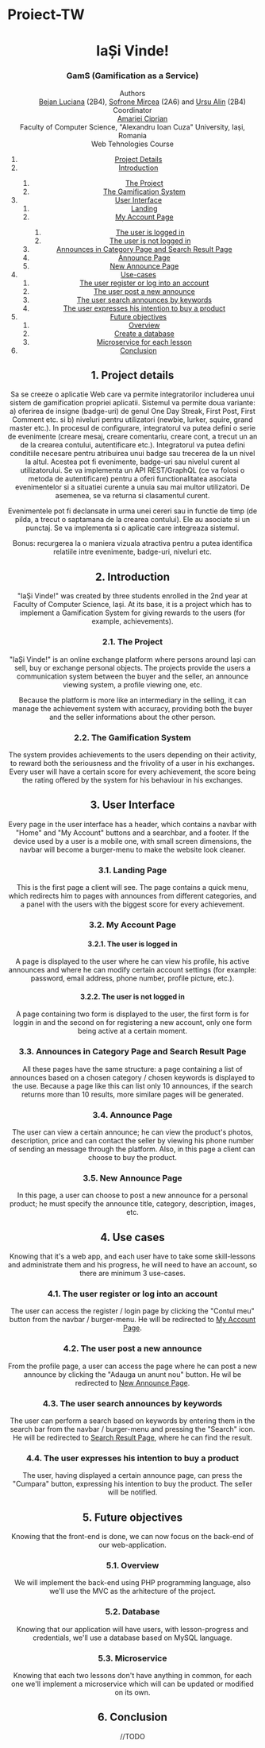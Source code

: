 # Proiect-TW
<!DOCTYPE html>
<html lang="en">
<head>
    <meta charset="UTF-8">
    <meta http-equiv="X-UA-Compatible" content="IE=edge">
    <meta name="viewport" content="width=device-width, initial-scale=1.0">
</head>
<body>
    <header>
        <h1>IaȘi Vinde!</h1>
        <h3>GamS (Gamification as a Service)</h3>
        <dl>
            <dt>Authors</dt>
            <dd><a href="https://github.com/BejanLuciana">Bejan Luciana</a> (2B4), <a href="https://github.com/MirceaSofrone">Sofrone Mircea</a> (2A6) and <a href="https://github.com/ursualin7890">Ursu Alin</a> (2B4)</dd>
            <dt>Coordinator</dt>
            <dd><a href="https://github.com/acip">Amariei Ciprian</a></dd>
            <dt>Faculty of Computer Science, "Alexandru Ioan Cuza" University, Iași, Romania</dt>
            <dt>Web Tehnologies Course</dt>
        </dl>
    <div role="contentinfo">
        <ol role="directory">
            <li><a href="#1-project-details">Project Details</a> </li>
            <li><a href="#2-introduction">Introduction</a> </li>
            <ol>
                <li><a href="#21-the-project">The Project</a></li>
                <li><a href="#22-the-gamification-system">The Gamification System</a></li>
            </ol>
            <li><a href="#3-user-interface">User Interface</a>
                <ol role="structure-directory">
                    <li><a href="#31-landing-page">Landing</a></li>
                    <li><a href="#32-my-account-page">My Account Page</a></li>
                    <ol>
                        <li><a href="#321-the-user-is-logged-in">The user is logged in</a></li>
                        <li><a href="#322-the-user-is-not-logged-in">The user is not logged in</a></li>
                    </ol>
                    <li><a href="#33-announces-in-category-page-and-search-result-page">Announces in Category Page and Search Result Page</a></li>
                    <li><a href="#34-announce-page">Announce Page</a></li>
                    <li><a href="#35-new-announce-page">New Announce Page</a></li>
                </ol>
            </li>
            <li><a href="#4-use-cases">Use-cases</a>
            <ol>
                <li><a href="#41-the-user-register-or-log-into-an-account">The user register or log into an account</a></li>
                <li><a href="#42-the-user-post-a-new-announce">The user post a new announce</a></li>
                <li><a href="#43-the-user-search-announces-by-keywords">The user search announces by keywords</a></li>
                <li><a href="#44-the-user-expresses-his-intention-to-buy-a-product">The user expresses his intention to buy a product</a></li>
            </ol>
            </li>
            <li><a href="#5-future-objectives">Future objectives</a>
            <ol>
                <li><a href="#51-overview">Overview</a></li> 
                <li><a href="#52-database">Create a database</a></li> 
                <li><a href="#53-microservice">Microservice for each lesson</a></li>
            </ol> </li>
            <li><a href="#6-conclusion">Conclusion</a> </li>
        </ol>
    </div>
    <section id="project-details" role="doc-abstract">
        <h2>1. Project details</h2>
        <p>Sa se creeze o aplicatie Web care va permite integratorilor includerea unui sistem de gamification propriei aplicatii. Sistemul va permite doua variante: a) oferirea de insigne (badge-uri) de genul One Day Streak, First Post, First Comment etc. si b) niveluri pentru utilizatori (newbie, lurker, squire, grand master etc.). In procesul de configurare, integratorul va putea defini o serie de evenimente (creare mesaj, creare comentariu, creare cont, a trecut un an de la crearea contului, autentificare etc.). Integratorul va putea defini conditiile necesare pentru atribuirea unui badge sau trecerea de la un nivel la altul. Acestea pot fi evenimente, badge-uri sau nivelul curent al utilizatorului. Se va implementa un API REST/GraphQL (ce va folosi o metoda de autentificare) pentru a oferi functionalitatea asociata evenimentelor si a situatiei curente a unuia sau mai multor utilizatori. De asemenea, se va returna si clasamentul curent.</p>
        <p>Evenimentele pot fi declansate in urma unei cereri sau in functie de timp (de pilda, a trecut o saptamana de la crearea contului). Ele au asociate si un punctaj. Se va implementa si o aplicatie care integreaza sistemul.</p>
        <p>Bonus: recurgerea la o maniera vizuala atractiva pentru a putea identifica relatiile intre evenimente, badge-uri, niveluri etc.</p>
    </section>
    <section id="introduction" role="doc-introduction">
        <h2>2. Introduction</h2>
        <p>"IaȘi Vinde!" was created by three students enrolled in the 2nd year at Faculty of Computer Science, Iași. At its base, it is a project which has to implement a Gamification System for giving rewards to the users (for example, achievements).</p>
    </section>
    <section id="introduction__project" role="doc-introduction">
        <h3>2.1. The Project</h3>
        <p>"IaȘi Vinde!" is an online exchange platform where persons around Iași can sell, buy or exchange personal objects. The projects provide the users a communication system between the buyer and the seller, an announce viewing system, a profile viewing one, etc.</p>
        <p>Because the platform is more like an intermediary in the selling, it can manage the achievement system with accuracy, providing both the buyer and the seller informations about the other person.</p>
    </section>
    <section id="introduction__gamification" role="doc-introduction">
        <h3>2.2. The Gamification System</h3>
        <p>The system provides achievements to the users depending on their activity, to reward both the seriousness and the frivolity of a user in his exchanges. Every user will have a certain score for every achievement, the score being the rating offered by the system for his behaviour in his exchanges.</p>
    </section>
    <section id="structure" role="doc-structure">
        <h2>3. User Interface</h2>
        <p>Every page in the user interface has a header, which contains a navbar with "Home" and "My Account" buttons and a searchbar, and a footer. If the device used by a user is a mobile one, with small screen dimensions, the navbar will become a burger-menu to make the website look cleaner.</p>
    </section>
    <section id="structure__landing" role="doc-structure">
        <h3>3.1. Landing Page</h3>
        <p>This is the first page a client will see. The page contains a quick menu, which redirects him to pages with announces from different categories, and a panel with the users with the biggest score for every achievement.</p>
    </section>
    <section id="structure__myacc" role="doc-structure">
        <h3>3.2. My Account Page</h3>
    </section>
    <section id="structure__myacc_logged" role="doc-structure">
        <h4>3.2.1. The user is logged in</h4>
        <p>A page is displayed to the user where he can view his profile, his active announces and where he can modify certain account settings (for example: password, email address, phone number, profile picture, etc.).</p>
    </section>
    <section id="structure__myacc_notlogged" role="doc-structure">
        <h4>3.2.2. The user is not logged in</h4>
        <p>A page containing two form is displayed to the user, the first form is for loggin in and the second on for registering a new account, only one form being active at a certain moment.</p>
    </section>
    <section id="structure__announceslist" role="doc-structure">
        <h3>3.3. Announces in Category Page and Search Result Page</h3>
        <p>All these pages have the same structure: a page containing a list of announces based on a chosen category / chosen keywords is displayed to the use. Because a page like this can list only 10 announces, if the search returns more than 10 results, more similare pages will be generated.</p>
    </section>
    <section id="structure__announce" role="doc-structure">
        <h3>3.4. Announce Page</h3>
        <p>The user can view a certain announce; he can view the product's photos, description, price and can contact the seller by viewing his phone number of sending an message through the platform. Also, in this page a client can choose to buy the product.</p>
    </section>
    <section id="structure__newannounce" role="doc-structure">
        <h3>3.5. New Announce Page</h3>
        <p>In this page, a user can choose to post a new announce for a personal product; he must specify the announce title, category, description, images, etc.</p>
    </section>
    <section id="use-cases" role="doc-structure">
        <h2>4. Use cases</h2>
        <p>Knowing that it's a web app, and each user have to take some skill-lessons and administrate them and his progress, he will need to have an account, so there are minimum 3 use-cases.</p>
    </section>
    <section id="use-cases__account" role="doc-structure">
        <h3>4.1. The user register or log into an account</h3>
        <p>The user can access the register / login page by clicking the "Contul meu" button from the navbar / burger-menu. He will be redirected to <a href="structure__myacc">My Account Page</a>.</p>
    </section>
    <section id="use-cases__newannounce" role="doc-structure">
        <h3>4.2. The user post a new announce</h3>
        <p>From the profile page, a user can access the page where he can post a new announce by clicking the "Adauga un anunt nou" button. He wil be redirected to <a href="structure__newannounce">New Announce Page</a>.</p>
    </section>
    <section id="use-cases__searchannounces" role="doc-structure">
        <h3>4.3. The user search announces by keywords</h3>
        <p>The user can perform a search based on keywords by entering them in the search bar from the navbar / burger-menu and pressing the "Search" icon. He will be redirected to  <a href="structure__announceslist">Search Result Page</a>, where he can find the result.</p>
    </section>
    <section id="use-cases__buyproduct" role="doc-structure">
        <h3>4.4. The user expresses his intention to buy a product</h3>
        <p>The user, having displayed a certain announce page, can press the "Cumpara" button, expressing his intention to buy the product. The seller will be notified.</p>
    </section>
    <section id="objectives" role="doc-structure">
        <h2>5. Future objectives</h2>
        <p>Knowing that the front-end is done, we can now focus on the back-end of our web-application. </p>
    </section>
    <section id="objectives__overview" role="doc-structure">
        <h3>5.1. Overview</h3>
        <p>We will implement the back-end using PHP programming language, also we'll use the MVC as the arhitecture of the project. </p>
    </section>
    <section id="objectives__db" role="doc-structure">
        <h3>5.2. Database</h3>
        <p>Knowing that our application will have users, with lesson-progress and credentials, we'll use a database based on MySQL language.</p>
    </section>
    <section id="objectives__microservice" role="doc-structure">
        <h3>5.3. Microservice</h3>
        <p>Knowing that each two lessons don't have anything in common, for each one we'll implement a microservice which will can be updated or modified on its own.</p>
    </section>
    <section id="conclusion" role="doc-structure">
        <h2>6. Conclusion</h2>
        <p>//TODO</p>
    </section>
    </header>
</body>
</html>